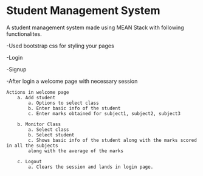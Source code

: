 # Student Management System

A student management system made using MEAN Stack with following functionalites.

 -Used bootstrap css for styling your pages

  -Login

  -Signup

  -After login a welcome page with necessary session

    Actions in welcome page
		a. Add student
			a. Options to select class
			b. Enter basic info of the student
			c. Enter marks obtained for subject1, subject2, subject3	
			
		b. Monitor Class
			a. Select class
			b. Select student
			c. Shows basic info of the student along with the marks scored in all the subjects
			along with the average of the marks

		c. Logout
			a. Clears the session and lands in login page.
